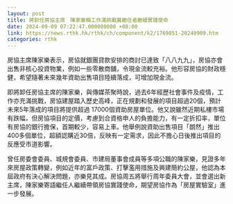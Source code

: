 ```yaml
---
layout: post
title: 將卸任房協主席　陳家樂稱工作滿挑戰冀繼任者繼續實踐使命
date: 2024-09-09 07:22:47.000000000 +08:00
link: https://news.rthk.hk/rthk/ch/component/k2/1769851-20240909.htm
categories: rthk
---
```


房協主席陳家樂表示，房協就銀團貸款安排的商討已達致「八八九九」，房協亦會出售非核心投資物業，例如一些零散商舖，令現金流較充裕。他形容房協的財政穩健，希望隨著未來幾年資助出售項目陸續落成，可增加現金流。

即將卸任房協主席的陳家樂，與傳媒茶聚時說，過去6年經歷社會事件及疫情，工作亦充滿挑戰，房協建屋踏入歷史高峰，正在規劃和發展的項目超過20個，預計未來5年落成的項目將提供超過 17000個資助房屋單位。他又說雖然近期私樓市場有跌幅，但房協項目的定價，考慮到合資格申人的負擔能力，有一定折扣率，單位有房協的銀行擔保，首期較少，容易上車。他舉例說資助出售項目「朗然」推出400多個單位，超額認購近30倍，反映有一定需求，因此不擔心日後推出項目的反應受市道影響。

曾任房委會委員、城規會委員、市建局董事會成員等多項公職的陳家樂，見證多年來房屋政策轉變，例如近年的富戶政策、打擊濫用措施及興建簡約公屋，他認為本屆政府有決心解決問題，亦樂見其成。房協周五將舉行周年委員大會，並會選出新主席，陳家樂寄語繼任人繼續帶領房協實踐使命，期望房協作為「房屋實驗室」進一步發展。
